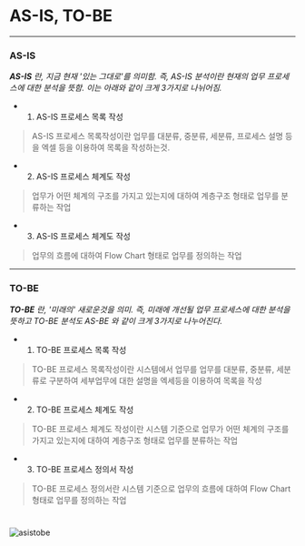 # AS-IS, TO-BE
---
### __AS-IS__

*__AS-IS__ 란, 지금 현재 '있는 그대로'를 의미함.
즉, AS-IS 분석이란 현재의 업무 프로세스에 대한 분석을 뜻함.
이는 아래와 같이 크게 3가지로 나뉘어짐.*

* 1. AS-IS 프로세스 목록 작성
>AS-IS 프로세스 목록작성이란 업무를 대분류, 중분류, 세분류, 프로세스 설명 등을 엑셀 등을 이용하여 목록을 작성하는것.

* 2. AS-IS 프로세스 체계도 작성
>업무가 어떤 체계의 구조를 가지고 있는지에 대하여 계층구조 형태로 업무를 분류하는 작업

* 3. AS-IS 프로세스 체계도 작성
>업무의 흐름에 대하여 Flow Chart 형태로 업무를 정의하는 작업

---
### __TO-BE__
*__TO-BE__ 란, '미래의' 새로운것을 의미. 즉, 미래에 개선될 업무 프로세스에 대한 분석을 뜻하고 TO-BE 분석도 AS-BE 와 같이 크게 3가지로 나누어진다.*

* 1. TO-BE 프로세스 목록 작성
>TO-BE 프로세스 목록작성이란 시스템에서 업무를 업무를 대분류, 중분류, 세분류로 구분하여 세부업무에 대한 설명을 엑세등을 이용하여 목록을 작성

* 2. TO-BE 프로세스 체계도 작성
>TO-BE 프로세스 체계도 작성이란 시스템 기준으로 업무가 어떤 체계의 구조를 가지고 있는지에 대하여 계층구조 형태로 업무를 분류하는 작업 

* 3. TO-BE 프로세스 정의서 작성
>TO-BE 프로세스 정의서란 시스템 기준으로 업무의 흐름에 대하여 Flow Chart 형태로 업무를 정의하는 작업
#
![asistobe](https://user-images.githubusercontent.com/93531041/140932119-d5704480-fd3c-4f46-a1ba-09314ed0d4a3.png?raw=true)